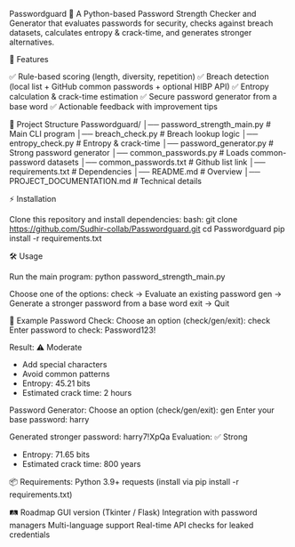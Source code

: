 Passwordguard 🔐
A Python-based Password Strength Checker and Generator that evaluates passwords for security, checks against breach datasets, calculates entropy & crack-time, and generates stronger alternatives.

🚀 Features

✅ Rule-based scoring (length, diversity, repetition)
✅ Breach detection (local list + GitHub common passwords + optional HIBP API)
✅ Entropy calculation & crack-time estimation
✅ Secure password generator from a base word
✅ Actionable feedback with improvement tips

📂 Project Structure
Passwordguard/
│── password_strength_main.py   # Main CLI program
│── breach_check.py             # Breach lookup logic
│── entropy_check.py            # Entropy & crack-time
│── password_generator.py       # Strong password generator
│── common_passwords.py         # Loads common-password datasets
│── common_passwords.txt        # Github list link
│── requirements.txt            # Dependencies
│── README.md                   # Overview
│── PROJECT_DOCUMENTATION.md    # Technical details

⚡ Installation

Clone this repository and install dependencies:
bash:
git clone https://github.com/Sudhir-collab/Passwordguard.git
cd Passwordguard
pip install -r requirements.txt
 
🛠️ Usage

Run the main program:
python password_strength_main.py

Choose one of the options:
check → Evaluate an existing password
gen → Generate a stronger password from a base word
exit → Quit

🧪 Example
Password Check:
Choose an option (check/gen/exit): check
Enter password to check: Password123!

Result: ⚠️ Moderate
 - Add special characters
 - Avoid common patterns
 - Entropy: 45.21 bits
 - Estimated crack time: 2 hours

Password Generator:
Choose an option (check/gen/exit): gen
Enter your base password: harry

Generated stronger password: harry7!XpQa
Evaluation: ✅ Strong
 - Entropy: 71.65 bits
 - Estimated crack time: 800 years

📦 Requirements:
Python 3.9+
requests (install via pip install -r requirements.txt)

🛤️ Roadmap
GUI version (Tkinter / Flask)
Integration with password managers
Multi-language support
Real-time API checks for leaked credentials


